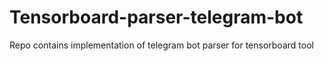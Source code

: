 # Tensorboard-parser-telegram-bot
Repo contains implementation of telegram bot parser for tensorboard tool
